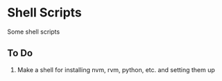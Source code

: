 # Shell Scripts
Some shell scripts

## To Do
1. Make a shell for installing nvm, rvm, python, etc. and setting them up
